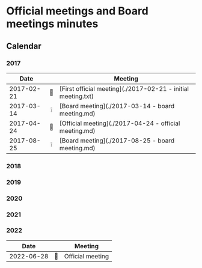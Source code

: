 # Official meetings and Board meetings minutes

## Calendar

### 2017

| Date       |     | Meeting                                                      |
| ---------- | :-: | ------------------------------------------------------------ |
| 2017-02-21 | 🎉  | [First official meeting](./2017-02-21 - initial meeting.txt) |
| 2017-03-14 | ❕   | [Board meeting](./2017-03-14 - board meeting.md)             |
| 2017-04-24 | 💬  | [Official meeting](./2017-04-24 - official meeting.md)       |
| 2017-08-25 | ❕   | [Board meeting](./2017-08-25 - board meeting.md)             |

### 2018

### 2019

### 2020

### 2021

### 2022

| Date       |     | Meeting          |
| ---------- | :-: | ---------------- |
| 2022-06-28 | 💬  | Official meeting |
